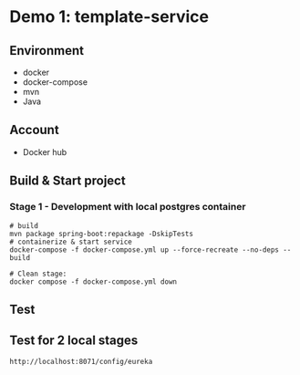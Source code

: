 # Demo 1: template-service

## Environment
- docker
- docker-compose
- mvn
- Java

## Account
- Docker hub
## Build & Start project
### Stage 1 - Development with local postgres container
```shell
# build
mvn package spring-boot:repackage -DskipTests
# containerize & start service
docker-compose -f docker-compose.yml up --force-recreate --no-deps --build

# Clean stage:
docker compose -f docker-compose.yml down
```
## Test
## Test for 2 local stages
```
http://localhost:8071/config/eureka
